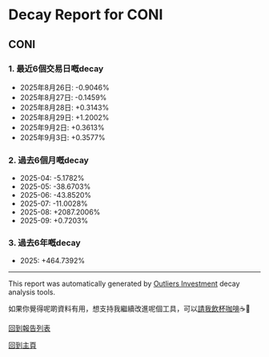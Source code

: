 # Decay Report for CONI

## CONI

### 1. 最近6個交易日嘅decay

- 2025年8月26日: -0.9046%
- 2025年8月27日: -0.1459%
- 2025年8月28日: +0.3143%
- 2025年8月29日: +1.2002%
- 2025年9月2日: +0.3613%
- 2025年9月3日: +0.3577%

### 2. 過去6個月嘅decay

- 2025-04: -5.1782%
- 2025-05: -38.6703%
- 2025-06: -43.8520%
- 2025-07: -11.0028%
- 2025-08: +2087.2006%
- 2025-09: +0.7203%

### 3. 過去6年嘅decay

- 2025: +464.7392%

------------------------------
This report was automatically generated by [Outliers Investment](https://outliersecon.github.io/Outliers-Investment/) decay analysis tools.

如果你覺得呢啲資料有用，想支持我繼續改進呢個工具，可以[請我飲杯咖啡](https://buymeacoffee.com/outliersecon)☕🙏

[回到報告列表](https://outliersecon.github.io/Outliers-Investment/reports/reports_public)

[回到主頁](https://outliersecon.github.io/Outliers-Investment/)